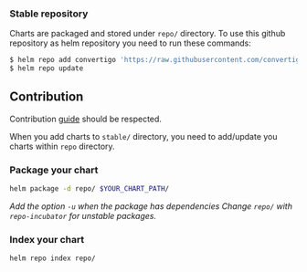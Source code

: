
### Stable repository

Charts are packaged and stored under `repo/` directory. To use this github repository as helm repository you need to run these commands:

```bash
$ helm repo add convertigo 'https://raw.githubusercontent.com/convertigo/convertigo-helm/master/repo'
$ helm repo update
```


## Contribution

Contribution [guide](CONTRIBUTING.md) should be respected.

When you add charts to `stable/` directory, you need to add/update you charts within `repo` directory.

### Package your chart

```bash
helm package -d repo/ $YOUR_CHART_PATH/
```

*Add the option `-u` when the package has dependencies*
*Change `repo/` with `repo-incubator` for unstable packages.*

### Index your chart

```bash
helm repo index repo/
```
